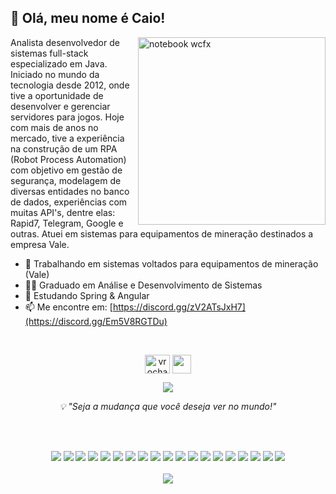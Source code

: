 ## 👋 Olá, meu nome é Caio!

<img src="https://raw.githubusercontent.com/rochacaiov/rochacaiov/images/—Pngtree—tarot card divination wizard magic_6690468.png" min-width="300px" max-width="300px" width="300px" align="right" alt="notebook wcfx">


Analista desenvolvedor de sistemas full-stack especializado em Java. Iniciado no mundo da tecnologia desde 2012, onde tive a oportunidade de desenvolver e gerenciar servidores para jogos. Hoje com mais de anos no mercado, tive a experiência na construção de um RPA (Robot Process Automation) com objetivo em gestão de segurança, modelagem de diversas entidades no banco de dados, experiências com muitas API's, dentre elas: Rapid7, Telegram, Google e outras. Atuei em sistemas para equipamentos de mineração destinados a empresa Vale.

- 🔭 Trabalhando em sistemas voltados para equipamentos de mineração (Vale)
- 👨‍🎓 Graduado em Análise e Desenvolvimento de Sistemas
- 🌱 Estudando Spring & Angular
- 📫 Me encontre em: [https://discord.gg/zV2ATsJxH7](https://discord.gg/Em5V8RGTDu)

<!--
**vrochacaio/vrochacaio** is a ✨ _special_ ✨ repository because its `README.md` (this file) appears on your GitHub profile.

Here are some ideas to get you started:

- 🔭 I’m currently working on ...
- 🌱 I’m currently learning ...
- 👯 I’m looking to collaborate on ...
- 🤔 I’m looking for help with ...

- 📫 How to reach me: ...
- 😄 Pronouns: ...
- ⚡ Fun fact: ...
-->

<div>
  </br>
  <p align="center">
  <a href="https://linkedin.com/in/vrochacaio" target="blank"><img align="center" src="https://raw.githubusercontent.com/rahuldkjain/github-profile-readme-generator/master/src/images/icons/Social/linked-in-alt.svg" alt="vrochacaio" height="30" width="40"/></a>
  <a href="mailto:vrocha.caio98@gmail.com"><img align="center" src="https://imgur.com/WPgAIiz.png" height="30" width="30"/></a>
</div>
 
<div>
  <p align="center">
  <img align="center" src="https://github-readme-stats.vercel.app/api/top-langs/?username=rochacaiov&exclude_repo=vrochacaio&hide_title=true&theme=gotham"/>
</div>

<p align="center"><em>💡 "Seja a mudança que você deseja ver no mundo!"</em>
  
<div>
  </br>
  </br>
    <p align="center">
    <img src="https://img.shields.io/badge/HTML5-E34F26?style=for-the-badge&logo=html5&logoColor=white">
    <img src="https://img.shields.io/badge/CSS3-1572B6?style=for-the-badge&logo=css3&logoColor=white">
    <img src="https://img.shields.io/badge/javascript-%23323330.svg?style=for-the-badge&logo=javascript&logoColor=%23F7DF1E">
    <img src="https://img.shields.io/badge/angular.js-%23E23237.svg?style=for-the-badge&logo=angularjs&logoColor=white">
    <img src="https://img.shields.io/badge/json-5E5C5C?style=for-the-badge&logo=json&logoColor=white">
    <img src="https://img.shields.io/badge/c-%2300599C.svg?style=for-the-badge&logo=c&logoColor=white">
    <img src="https://img.shields.io/badge/Java-ED8B00?style=for-the-badge&logo=java&logoColor=white">
    <img src="https://img.shields.io/badge/Kotlin-0095D5?&style=for-the-badge&logo=kotlin&logoColor=white">
    <img src="https://img.shields.io/badge/Spring-6DB33F?style=for-the-badge&logo=spring&logoColor=white">
    <img src="https://img.shields.io/badge/mysql-316192.svg?style=for-the-badge&logo=mysql&logoColor=white">
    <img src="https://img.shields.io/badge/PostgreSQL-316192?style=for-the-badge&logo=postgresql&logoColor=white">
    <img src="https://img.shields.io/badge/firebase-ffca28?style=for-the-badge&logo=firebase&logoColor=black">
    <img src="https://img.shields.io/badge/Linux-FCC624?style=for-the-badge&logo=linux&logoColor=black">
    <img src="https://img.shields.io/badge/shell_script-%23121011.svg?style=for-the-badge&logo=gnu-bash&logoColor=white">
    <img src="https://img.shields.io/badge/PowerShell-%235391FE.svg?style=for-the-badge&logo=powershell&logoColor=white">
    <img src="https://img.shields.io/badge/Docker-2CA5E0?style=for-the-badge&logo=docker&logoColor=white">
    <img src="https://img.shields.io/badge/Google_Cloud-4285F4?style=for-the-badge&logo=google-cloud&logoColor=white">
    <img src="https://img.shields.io/badge/Digital_Ocean-0080FF?style=for-the-badge&logo=DigitalOcean&logoColor=white">
    <img src="https://img.shields.io/badge/ovh-%23123F6D.svg?style=for-the-badge&logo=ovh&logoColor=#123F6D">
  </br>
  </br>
  <img src="https://komarev.com/ghpvc/?username=vrochacaio&color=blueviolet">
</div>
